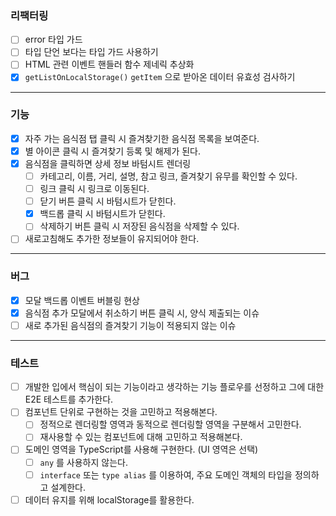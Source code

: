 ### 리팩터링

- [ ] error 타입 가드
- [ ] 타입 단언 보다는 타입 가드 사용하기
- [ ] HTML 관련 이벤트 핸들러 함수 제네릭 추상화
- [x] `getListOnLocalStorage()` `getItem` 으로 받아온 데이터 유효성 검사하기

---

### 기능

- [x] 자주 가는 음식점 탭 클릭 시 즐겨찾기한 음식점 목록을 보여준다.
- [x] 별 아이콘 클릭 시 즐겨찾기 등록 및 해제가 된다.
- [x] 음식점을 클릭하면 상세 정보 바텀시트 렌더링
  - [ ] 카테고리, 이름, 거리, 설명, 참고 링크, 즐겨찾기 유무를 확인할 수 있다.
  - [ ] 링크 클릭 시 링크로 이동된다.
  - [ ] 닫기 버튼 클릭 시 바텀시트가 닫힌다.
  - [x] 백드롭 클릭 시 바텀시트가 닫힌다.
  - [ ] 삭제하기 버튼 클릭 시 저장된 음식점을 삭제할 수 있다.
- [ ] 새로고침해도 추가한 정보들이 유지되어야 한다.

---

### 버그

- [x] 모달 백드롭 이벤트 버블링 현상
- [x] 음식점 추가 모달에서 취소하기 버튼 클릭 시, 양식 제출되는 이슈
- [ ] 새로 추가된 음식점의 즐겨찾기 기능이 적용되지 않는 이슈

---

### 테스트

- [ ] 개발한 입에서 핵심이 되는 기능이라고 생각하는 기능 플로우를 선정하고 그에 대한 E2E 테스트를 추가한다.
- [ ] 컴포넌트 단위로 구현하는 것을 고민하고 적용해본다.
  - [ ] 정적으로 렌더링할 영역과 동적으로 렌더링할 영역을 구분해서 고민한다.
  - [ ] 재사용할 수 있는 컴포넌트에 대해 고민하고 적용해본다.
- [ ] 도메인 영역을 TypeScript를 사용해 구현한다. (UI 영역은 선택)
  - [ ] `any` 를 사용하지 않는다.
  - [ ] `interface` 또는 `type alias` 를 이용하여, 주요 도메인 객체의 타입을 정의하고 설계한다.
- [ ] 데이터 유지를 위해 localStorage를 활용한다.

